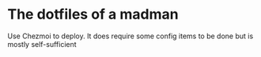 # The dotfiles of a madman

Use Chezmoi to deploy.
It does require some config items to be done but is mostly self-sufficient

